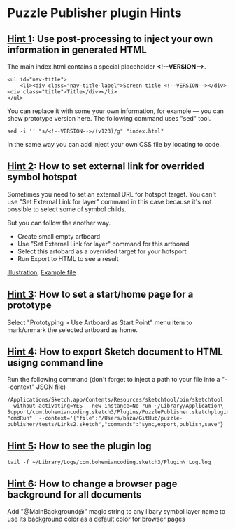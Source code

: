 # Puzzle Publisher plugin Hints

## [Hint 1](#hint1): Use post-processing to inject your own information in generated HTML

The main index.html contains a special placeholder **\<!\-\-VERSION\-\-\>**.

	<ul id="nav-title">
    	<li><div class="nav-title-label">Screen title <!--VERSION--></div><div class="title">Title</div></li>
    </ul>

You can replace it with some your own information, for example — you can show prototype version here.
The following command uses "sed" tool.

	sed -i '' "s/<!--VERSION-->/(v123)/g" "index.html"
	
In the same way you can add inject your own CSS file by locating to <!--HEAD_INJECT--> code.


## [Hint 2](#hint2): How to set external link for overrided symbol hotspot 

Sometimes you need to set an external URL for hotspot target. You can't use "Set External Link for layer" command in this case because it's not possible to select some of symbol childs. 

But you can follow the another way. 
- Create small empty artboard
- Use "Set External Link for layer" command for this artboard
- Select this artobard as a overrided target for your hotsport 
- Run Export to HTML to see a result

[Illustration](https://github.com/ingrammicro/puzzle-publisher/raw/master/tests/Pictures/Link-ExternalArtboard.png), [Example file](https://github.com/ingrammicro/puzzle-publisher/raw/master/tests/Link-ExternalArtboard.sketch)


## [Hint 3](#hint3): How to set a start/home page for a prototype
Select "Prototyping > Use Artboard as Start Point" menu item to mark/unmark the selected artboard as home.

## [Hint 4](#hint4): How to export Sketch document to  HTML usigng command line
Run the following command (don't forget to inject a path to your file into  a "--context" JSON file)

	/Applications/Sketch.app/Contents/Resources/sketchtool/bin/sketchtool --without-activating=YES --new-instance=No run ~/Library/Application\ Support/com.bohemiancoding.sketch3/Plugins/PuzzlePublisher.sketchplugin "cmdRun"  --context='{"file":"/Users/baza/GitHub/puzzle-publisher/tests/Links2.sketch","commands":"sync,export,publish,save"}'

## [Hint 5](#hint5): How to see the plugin log
	tail -f ~/Library/Logs/com.bohemiancoding.sketch3/Plugin\ Log.log


## [Hint 6](#hint6): How to change a browser page background for all documents
 Add "@MainBackground@" magic string to any libary symbol layer name to use its background color as a default color for browser pages
